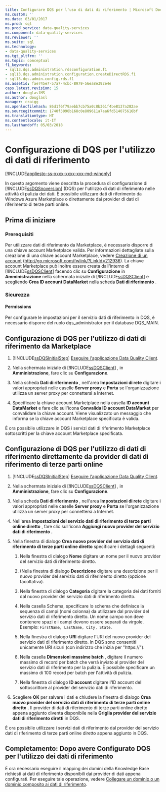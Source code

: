 ```yaml
---
title: Configurare DQS per l'uso di dati di riferimento | Microsoft Docs
ms.custom: ''
ms.date: 03/01/2017
ms.prod: sql
ms.prod_service: data-quality-services
ms.component: data-quality-services
ms.reviewer: ''
ms.suite: sql
ms.technology:
- data-quality-services
ms.tgt_pltfrm: ''
ms.topic: conceptual
f1_keywords:
- sql13.dqs.administration.rdsconfiguration.f1
- sql13.dqs.administration.configuration.createDirectRDS.f1
- sql13.dqs.admin.config.rds.f1
ms.assetid: fae745e7-57a7-4cbc-8979-56ea8e392e4e
caps.latest.revision: 15
author: douglaslMS
ms.author: douglasl
manager: craigg
ms.openlocfilehash: 86d1f6f79aebb7cb75a0c8b361f4be8137a282ae
ms.sourcegitcommit: 1740f3090b168c0e809611a7aa6fd514075616bf
ms.translationtype: HT
ms.contentlocale: it-IT
ms.lasthandoff: 05/03/2018
---
```

# <a name="configure-dqs-to-use-reference-data"></a>Configurazione di DQS per l'utilizzo di dati di riferimento

[!INCLUDE[appliesto-ss-xxxx-xxxx-xxx-md-winonly](../includes/appliesto-ss-xxxx-xxxx-xxx-md-winonly.md)]

  In questo argomento viene descritta la procedura di configurazione di [!INCLUDE[ssDQSnoversion](../includes/ssdqsnoversion-md.md)] (DQS) per l'utilizzo di dati di riferimento nelle attività di pulizia dei dati. È possibile utilizzare dati di riferimento da Windows Azure Marketplace o direttamente dai provider di dati di riferimento di terze parti online.  
  
## <a name="before-you-begin"></a>Prima di iniziare  
  
###  <a name="Prerequisites"></a> Prerequisiti  
 Per utilizzare dati di riferimento da Marketplace, è necessario disporre di una chiave account Marketplace valida. Per informazioni dettagliate sulla creazione di una chiave account Marketplace, vedere [Creazione di un account](http://go.microsoft.com/fwlink/?LinkId=212936) (http://go.microsoft.com/fwlink/?LinkId=212936). La chiave account Marketplace può inoltre essere creata dall'interno di [!INCLUDE[ssDQSClient](../includes/ssdqsclient-md.md)] facendo clic su **Configurazione** in **Amministrazione** nella schermata iniziale di [!INCLUDE[ssDQSClient](../includes/ssdqsclient-md.md)] e scegliendo **Crea ID account DataMarket** nella scheda **Dati di riferimento** .  
  
###  <a name="Security"></a> Sicurezza  
  
####  <a name="Permissions"></a> Permissions  
 Per configurare le impostazioni per il servizio dati di riferimento in DQS, è necessario disporre del ruolo dqs_administrator per il database DQS_MAIN.  
  
##  <a name="Marketplace"></a> Configurazione di DQS per l'utilizzo di dati di riferimento da Marketplace  
  
1.  [!INCLUDE[ssDQSInitialStep](../includes/ssdqsinitialstep-md.md)] [Eseguire l'applicazione Data Quality Client](../data-quality-services/run-the-data-quality-client-application.md).  
  
2.  Nella schermata iniziale di [!INCLUDE[ssDQSClient](../includes/ssdqsclient-md.md)] , in **Amministrazione**, fare clic su **Configurazione**.  
  
3.  Nella scheda **Dati di riferimento** , nell'area **Impostazioni di rete** digitare i valori appropriati nelle caselle **Server proxy** e **Porta** se l'organizzazione utilizza un server proxy per connettersi a Internet.  
  
4.  Specificare la chiave account Marketplace nella casella **ID account DataMarket** e fare clic sull'icona **Convalida ID account DataMarket** per convalidare la chiave account. Viene visualizzato un messaggio che informa se la chiave account Marketplace specificata è valida.  
  
 È ora possibile utilizzare in DQS i servizi dati di riferimento Marketplace sottoscritti per la chiave account Marketplace specificata.  
  
##  <a name="ThirdParty"></a> Configurazione di DQS per l'utilizzo di dati di riferimento direttamente da provider di dati di riferimento di terze parti online  
  
1.  [!INCLUDE[ssDQSInitialStep](../includes/ssdqsinitialstep-md.md)] [Eseguire l'applicazione Data Quality Client](../data-quality-services/run-the-data-quality-client-application.md).  
  
2.  Nella schermata iniziale di [!INCLUDE[ssDQSClient](../includes/ssdqsclient-md.md)] , in **Amministrazione**, fare clic su **Configurazione**.  
  
3.  Nella scheda **Dati di riferimento** , nell'area **Impostazioni di rete** digitare i valori appropriati nelle caselle **Server proxy** e **Porta** se l'organizzazione utilizza un server proxy per connettersi a Internet.  
  
4.  Nell'area **Impostazioni del servizio dati di riferimento di terze parti online diretto** , fare clic sull'icona **Aggiungi nuovo provider del servizio dati di riferimento** .  
  
5.  Nella finestra di dialogo **Crea nuovo provider del servizio dati di riferimento di terze parti online diretto** specificare i dettagli seguenti:  
  
    1.  Nella finestra di dialogo **Nome** digitare un nome per il nuovo provider del servizio dati di riferimento diretto.  
  
    2.  (Nella finestra di dialogo **Descrizione** digitare una descrizione per il nuovo provider del servizio dati di riferimento diretto (opzione facoltativa).  
  
    3.  Nella finestra di dialogo **Categoria** digitare la categoria dei dati forniti dal nuovo provider del servizio dati di riferimento diretto.  
  
    4.  Nella casella Schema, specificare lo schema che definisce la sequenza di campi (nomi colonna) da utilizzare dal provider del servizio dati di riferimento diretto. Un nome campo non deve contenere spazi e i campi devono essere separati da virgole. Esempio: `FirstName, LastName, City, State`.  
  
    5.  Nella finestra di dialogo **URI** digitare l'URI del nuovo provider del servizio dati di riferimento diretto. In DQS sono consentiti unicamente URI sicuri (con indirizzo che inizia per "https://").  
  
    6.  Nella casella **Dimensioni massime batch** , digitare il numero massimo di record per batch che verrà inviato al provider del servizio dati di riferimento per la pulizia. È possibile specificare un massimo di 100 record per batch per l'attività di pulizia.  
  
    7.  Nella finestra di dialogo **ID account** digitare l'ID account del sottoscrittore al provider del servizio dati di riferimento.  
  
6.  Scegliere **OK** per salvare i dati e chiudere la finestra di dialogo **Crea nuovo provider del servizio dati di riferimento di terze parti online diretto** . Il provider di dati di riferimento di terze parti online diretto appena aggiunto diventa disponibile nella **Griglia provider del servizio dati di riferimento diretti** in DQS.  
  
 È ora possibile utilizzare i servizi dati di riferimento dal provider del servizio dati di riferimento di terze parti online diretto appena aggiunto in DQS.  
  
##  <a name="FollowUp"></a> Completamento: Dopo avere Configurato DQS per l'utilizzo dei dati di riferimento  
 È ora necessario eseguire il mapping dei domini della Knowledge Base richiesti ai dati di riferimento disponibili dai provider di dati appena configurati. Per eseguire tale operazione, vedere [Collegare un dominio o un dominio composito ai dati di riferimento](../data-quality-services/attach-domain-or-composite-domain-to-reference-data.md).  
  
  
